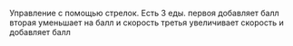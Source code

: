 Управление с помощью стрелок.
Есть 3 еды.
первоя добавляет балл
вторая уменьшает на балл и скорость
третья увеличивает скорость и добавляет балл
